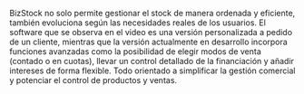 BizStock no solo permite gestionar el stock de manera ordenada y eficiente, también evoluciona según las necesidades reales de los usuarios. El software que se observa en el video es una versión personalizada a pedido de un cliente, mientras que la versión actualmente en desarrollo incorpora funciones avanzadas como la posibilidad de elegir modos de venta (contado o en cuotas), llevar un control detallado de la financiación y añadir intereses de forma flexible. Todo orientado a simplificar la gestión comercial y potenciar el control de productos y ventas.
